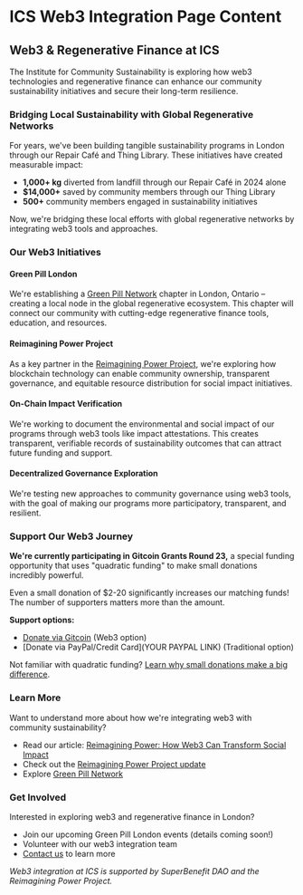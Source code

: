 # ICS Web3 Integration Page Content

## Web3 & Regenerative Finance at ICS

The Institute for Community Sustainability is exploring how web3 technologies and regenerative finance can enhance our community sustainability initiatives and secure their long-term resilience.

### Bridging Local Sustainability with Global Regenerative Networks

For years, we've been building tangible sustainability programs in London through our Repair Café and Thing Library. These initiatives have created measurable impact:

- **1,000+ kg** diverted from landfill through our Repair Café in 2024 alone
- **$14,000+** saved by community members through our Thing Library
- **500+** community members engaged in sustainability initiatives

Now, we're bridging these local efforts with global regenerative networks by integrating web3 tools and approaches.

### Our Web3 Initiatives

#### Green Pill London
We're establishing a [Green Pill Network](https://greenpill.network/) chapter in London, Ontario – creating a local node in the global regenerative ecosystem. This chapter will connect our community with cutting-edge regenerative finance tools, education, and resources.

#### Reimagining Power Project
As a key partner in the [Reimagining Power Project](https://pub.superbenefit.org/reimagining-power-how-web3-can-transform-social-impact), we're exploring how blockchain technology can enable community ownership, transparent governance, and equitable resource distribution for social impact initiatives.

#### On-Chain Impact Verification
We're working to document the environmental and social impact of our programs through web3 tools like impact attestations. This creates transparent, verifiable records of sustainability outcomes that can attract future funding and support.

#### Decentralized Governance Exploration
We're testing new approaches to community governance using web3 tools, with the goal of making our programs more participatory, transparent, and resilient.

### Support Our Web3 Journey

**We're currently participating in Gitcoin Grants Round 23,** a special funding opportunity that uses "quadratic funding" to make small donations incredibly powerful.

Even a small donation of $2-20 significantly increases our matching funds! The number of supporters matters more than the amount.

**Support options:**
- [Donate via Gitcoin](https://explorer.gitcoin.co/#/round/42220/31/52) (Web3 option)
- [Donate via PayPal/Credit Card](YOUR PAYPAL LINK) (Traditional option)

Not familiar with quadratic funding? [Learn why small donations make a big difference](https://wtfisqf.com).

### Learn More

Want to understand more about how we're integrating web3 with community sustainability?

- Read our article: [Reimagining Power: How Web3 Can Transform Social Impact](https://pub.superbenefit.org/reimagining-power-how-web3-can-transform-social-impact)
- Check out the [Reimagining Power Project update](https://superbenefit.mirror.xyz/kLXz9vMGA9Au3y3Ug2VoHDLNWJwId66Hmm39vuF9ntE)
- Explore [Green Pill Network](https://greenpill.network/)

### Get Involved

Interested in exploring web3 and regenerative finance in London?

- Join our upcoming Green Pill London events (details coming soon!)
- Volunteer with our web3 integration team
- [Contact us](https://communitysustainability.ca/contact/) to learn more

*Web3 integration at ICS is supported by SuperBenefit DAO and the Reimagining Power Project.*
